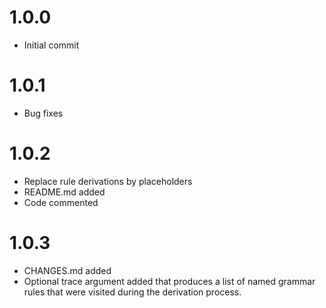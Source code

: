 # 1.0.0
* Initial commit
# 1.0.1
* Bug fixes
# 1.0.2
* Replace rule derivations by placeholders
* README.md added
* Code commented
# 1.0.3
* CHANGES.md added
* Optional trace argument added that produces a list of named grammar rules that were visited during the derivation process.